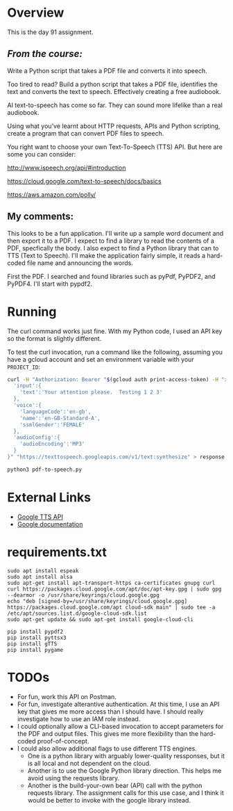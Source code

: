 # Overview

This is the day 91 assignment.

## _From the course:_
Write a Python script that takes a PDF file and converts it into speech.

Too tired to read? Build a python script that takes a PDF file, identifies the text and converts the text to speech. Effectively creating a free audiobook.

AI text-to-speech has come so far. They can sound more lifelike than a real audiobook.

Using what you've learnt about HTTP requests, APIs and Python scripting, create a program that can convert PDF files to speech.

You right want to choose your own Text-To-Speech (TTS) API. But here are some you can consider:

http://www.ispeech.org/api/#introduction

https://cloud.google.com/text-to-speech/docs/basics

https://aws.amazon.com/polly/



## My comments:

This looks to be a fun application.  I'll write up a sample word document and then export it to a PDF.
I expect to find a library to read the contents of a PDF, specfically the body.
I also expect to find a Python library that can to TTS (Text to Speech).
I'll make the application fairly simple, it reads a hard-coded file name and announcing the words.


First the PDF.  I searched and found libraries such as pyPdf, PyPDF2, and PyPDF4.  I'll start with pypdf2.



# Running

The curl command works just fine.  With my Python code, I used an API key so the format is slightly different.

To test the curl invocation, run a command like the following, assuming you have a gcloud account and set an environment variable with your `PROJECT_ID`:

```bash
curl -H "Authorization: Bearer "$(gcloud auth print-access-token) -H "x-goog-user-project: ${PROJECT_ID}" -H "Content-Type: application/json; charset=utf-8" --data "{
  'input':{
    'text':'Your attention please.  Testing 1 2 3'
  },
  'voice':{
    'languageCode':'en-gb',
    'name':'en-GB-Standard-A',
    'ssmlGender':'FEMALE'
  },
  'audioConfig':{
    'audioEncoding':'MP3'
  }
}" "https://texttospeech.googleapis.com/v1/text:synthesize" > response.mp3
```

```bash
python3 pdf-to-speech.py
```

# External Links

- [Google TTS API](https://cloud.google.com/sdk/docs/install#deb)
- [Google documentation](https://cloud.google.com/text-to-speech/docs/basics)


# requirements.txt


```shell\
sudo apt install espeak
sudo apt install alsa
sudo apt-get install apt-transport-https ca-certificates gnupg curl
curl https://packages.cloud.google.com/apt/doc/apt-key.gpg | sudo gpg --dearmor -o /usr/share/keyrings/cloud.google.gpg
echo "deb [signed-by=/usr/share/keyrings/cloud.google.gpg] https://packages.cloud.google.com/apt cloud-sdk main" | sudo tee -a /etc/apt/sources.list.d/google-cloud-sdk.list
sudo apt-get update && sudo apt-get install google-cloud-cli

pip install pypdf2
pip install pyttsx3
pip install gTTS
pip install pygame
```


# TODOs

- For fun, work this API on Postman.
- For fun, investigate alterantive authentication.  At this time, I use an API key that gives me more access than I should have.  I should really investigate how to use an IAM role instead.
- I could optionally allow a CLI-based invocation to accept parameters for the PDF and output files.  This gives me more flexibility than the hard-coded proof-of-concept.
- I could also allow additional flags to use different TTS engines.  
    - One is a python library with arguably lower-quality ressponses, but it is all local and not dependent on the cloud.
    - Another is to use the Google Python library direction.  This helps me avoid using the requests library.
    - Another is the build-your-own bear (API) call with the python requests library.  The assignment calls for this use case, and I think it would be better to invoke with the google library instead.
    


